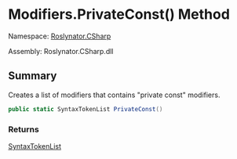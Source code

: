 # Modifiers\.PrivateConst\(\) Method

Namespace: [Roslynator.CSharp](../../README.md)

Assembly: Roslynator\.CSharp\.dll

## Summary

Creates a list of modifiers that contains "private const" modifiers\.

```csharp
public static SyntaxTokenList PrivateConst()
```

### Returns

[SyntaxTokenList](https://docs.microsoft.com/en-us/dotnet/api/microsoft.codeanalysis.syntaxtokenlist)


